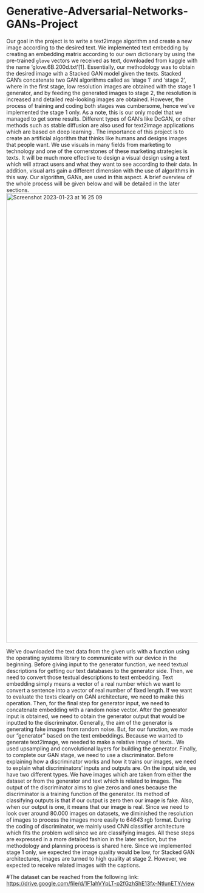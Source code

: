 # Generative-Adversarial-Networks-GANs-Project
Our goal in the project is to write a text2image algorithm and create a new image according to the desired text. We implemented text embedding by creating an embedding matrix according to our own dictionary by using the pre-trained ``glove`` vectors we received as text, downloaded from kaggle with the name ‘glove.6B.200d.txt’[1].
Essentially, our methodology was to obtain the desired image with a Stacked GAN model given the texts. Stacked GAN’s concatenate two GAN algorithms called as ‘stage 1’ and ‘stage 2’, where in the first stage, low resolution images are obtained with the stage 1 generator, and by feeding the generated images to stage 2, the resolution is increased and detailed real-looking images are obtained. However, the process of training and coding both stages was cumbersome, hence we’ve implemented the stage 1 only. As a note, this is our only model that we managed to get some results. Different types of GAN’s like DcGAN, or other methods such as stable diffusion are also used for text2image applications which are based on deep learning .
The importance of this project is to create an artificial algorithm that thinks like humans and designs images that people want. We use visuals in many fields from marketing to technology and one of the cornerstones of these marketing strategies is texts. It will be much more effective to design a visual design using a text which will attract users and what they want to see according to their data. In addition, visual arts gain a different dimension with the use of algorithms in this way. Our algorithm, GANs, are used in this aspect. A brief overview of the whole process will be given below and will be detailed in the later sections.
<img width="1180" alt="Screenshot 2023-01-23 at 16 25 09" src="https://user-images.githubusercontent.com/59516214/214050758-2e4326bb-7414-4a27-a503-ae26e1183de1.png">

We’ve downloaded the text data from the given urls with a function using the operating systems library to communicate with our device in the beginning. Before giving input to the generator function, we need textual descriptions for getting our text databases to the generator side. Then, we need to convert those textual descriptions to text embedding. Text embedding simply means a vector of a real number which we want to convert a sentence into a vector of real number of fixed length. If we want to evaluate the texts clearly on GAN architecture, we need to make this operation. Then, for the final step for generator input, we need to concatenate embedding with a random noise vector.
After the generator input is obtained, we need to obtain the generator output that would be inputted to the discriminator. Generally, the aim of the generator is generating fake images from random noise. But, for our function, we made our “generator” based on the text embeddings. Because we wanted to generate text2image, we needed to make a relative image of texts.. We used upsampling and convolutional layers for building the generator.
Finally, to complete our GAN stage, we need to use a discriminator. Before explaining how a discriminator works and how it trains our images, we need to explain what discriminators’ inputs and outputs are. On the input side, we have two different types. We have images which are taken from either the dataset or from the generator and text which is related to images. The output of the discriminator aims to give zeros and ones because the discriminator is a training function of the generator. Its method of classifying outputs is that if our output is zero then our image is fake. Also, when our output is one, it means that our image is real. Since we need to look over around 80.000 images on datasets, we diminished the resolution of images to process the images more easily to 64*64*3 rgb format. During the coding of discriminator, we mainly used CNN classifier architecture which fits the problem well since we are classifying images.
All these steps are expressed in a more detailed fashion in the later section, but the methodology and planning process is shared here. Since we implemented stage 1 only, we expected the image quality would be low, for Stacked GAN architectures, images are turned to high quality at stage 2. However, we expected to receive related images with the captions.



#The dataset can be reached from the following link:
https://drive.google.com/file/d/1F1ahVYpLT-p2fGzhShE13fx-NtlunETY/view
